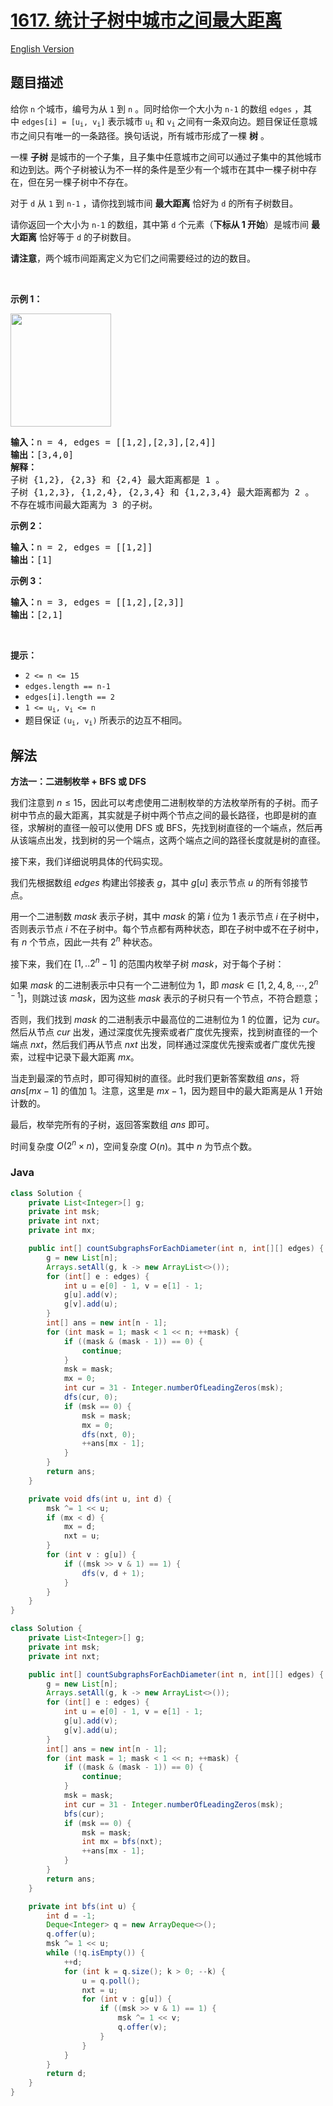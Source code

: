 # [1617. 统计子树中城市之间最大距离](https://leetcode.cn/problems/count-subtrees-with-max-distance-between-cities)

[English Version](/solution/1600-1699/1617.Count%20Subtrees%20With%20Max%20Distance%20Between%20Cities/README_EN.md)

## 题目描述

<p>给你 <code>n</code> 个城市，编号为从 <code>1</code> 到 <code>n</code> 。同时给你一个大小为 <code>n-1</code> 的数组 <code>edges</code> ，其中 <code>edges[i] = [u<sub>i</sub>, v<sub>i</sub>]</code> 表示城市 <code>u<sub>i</sub></code> 和 <code>v<sub>i</sub></code><sub> </sub>之间有一条双向边。题目保证任意城市之间只有唯一的一条路径。换句话说，所有城市形成了一棵 <strong>树</strong> 。</p>

<p>一棵 <strong>子树</strong> 是城市的一个子集，且子集中任意城市之间可以通过子集中的其他城市和边到达。两个子树被认为不一样的条件是至少有一个城市在其中一棵子树中存在，但在另一棵子树中不存在。</p>

<p>对于 <code>d</code> 从 <code>1</code> 到 <code>n-1</code> ，请你找到城市间 <strong>最大距离</strong> 恰好为 <code>d</code> 的所有子树数目。</p>

<p>请你返回一个大小为 <code>n-1</code> 的数组，其中第<em> </em><code>d</code><em> </em>个元素（<strong>下标从 1 开始</strong>）是城市间 <strong>最大距离</strong> 恰好等于 <code>d</code> 的子树数目。</p>

<p><strong>请注意</strong>，两个城市间距离定义为它们之间需要经过的边的数目。</p>

<p> </p>

<p><strong>示例 1：</strong></p>

<p><strong><img alt="" src="https://fastly.jsdelivr.net/gh/doocs/leetcode@main/solution/1600-1699/1617.Count%20Subtrees%20With%20Max%20Distance%20Between%20Cities/images/p1.png" style="width: 161px; height: 181px;" /></strong></p>

<pre>
<b>输入：</b>n = 4, edges = [[1,2],[2,3],[2,4]]
<b>输出：</b>[3,4,0]
<strong>解释：
</strong>子树 {1,2}, {2,3} 和 {2,4} 最大距离都是 1 。
子树 {1,2,3}, {1,2,4}, {2,3,4} 和 {1,2,3,4} 最大距离都为 2 。
不存在城市间最大距离为 3 的子树。
</pre>

<p><strong>示例 2：</strong></p>

<pre>
<b>输入：</b>n = 2, edges = [[1,2]]
<b>输出：</b>[1]
</pre>

<p><strong>示例 3：</strong></p>

<pre>
<b>输入：</b>n = 3, edges = [[1,2],[2,3]]
<b>输出：</b>[2,1]
</pre>

<p> </p>

<p><strong>提示：</strong></p>

<ul>
	<li><code>2 <= n <= 15</code></li>
	<li><code>edges.length == n-1</code></li>
	<li><code>edges[i].length == 2</code></li>
	<li><code>1 <= u<sub>i</sub>, v<sub>i</sub> <= n</code></li>
	<li>题目保证 <code>(u<sub>i</sub>, v<sub>i</sub>)</code> 所表示的边互不相同。</li>
</ul>

## 解法

**方法一：二进制枚举 + BFS 或 DFS**

我们注意到 $n \leq 15$，因此可以考虑使用二进制枚举的方法枚举所有的子树。而子树中节点的最大距离，其实就是子树中两个节点之间的最长路径，也即是树的直径，求解树的直径一般可以使用 DFS 或 BFS，先找到树直径的一个端点，然后再从该端点出发，找到树的另一个端点，这两个端点之间的路径长度就是树的直径。

接下来，我们详细说明具体的代码实现。

我们先根据数组 $edges$ 构建出邻接表 $g$，其中 $g[u]$ 表示节点 $u$ 的所有邻接节点。

用一个二进制数 $mask$ 表示子树，其中 $mask$ 的第 $i$ 位为 $1$ 表示节点 $i$ 在子树中，否则表示节点 $i$ 不在子树中。每个节点都有两种状态，即在子树中或不在子树中，有 $n$ 个节点，因此一共有 $2^n$ 种状态。

接下来，我们在 $[1,..2^n-1]$ 的范围内枚举子树 $mask$，对于每个子树：

如果 $mask$ 的二进制表示中只有一个二进制位为 $1$，即 $mask \in [1,2,4,8,\cdots,2^{n-1}]$，则跳过该 $mask$，因为这些 $mask$ 表示的子树只有一个节点，不符合题意；

否则，我们找到 $mask$ 的二进制表示中最高位的二进制位为 $1$ 的位置，记为 $cur$。然后从节点 $cur$ 出发，通过深度优先搜索或者广度优先搜索，找到树直径的一个端点 $nxt$，然后我们再从节点 $nxt$ 出发，同样通过深度优先搜索或者广度优先搜索，过程中记录下最大距离 $mx$。

当走到最深的节点时，即可得知树的直径。此时我们更新答案数组 $ans$，将 $ans[mx-1]$ 的值加 $1$。注意，这里是 $mx-1$，因为题目中的最大距离是从 $1$ 开始计数的。

最后，枚举完所有的子树，返回答案数组 $ans$ 即可。

时间复杂度 $O(2^n \times n)$，空间复杂度 $O(n)$。其中 $n$ 为节点个数。

### **Java**

```java
class Solution {
    private List<Integer>[] g;
    private int msk;
    private int nxt;
    private int mx;

    public int[] countSubgraphsForEachDiameter(int n, int[][] edges) {
        g = new List[n];
        Arrays.setAll(g, k -> new ArrayList<>());
        for (int[] e : edges) {
            int u = e[0] - 1, v = e[1] - 1;
            g[u].add(v);
            g[v].add(u);
        }
        int[] ans = new int[n - 1];
        for (int mask = 1; mask < 1 << n; ++mask) {
            if ((mask & (mask - 1)) == 0) {
                continue;
            }
            msk = mask;
            mx = 0;
            int cur = 31 - Integer.numberOfLeadingZeros(msk);
            dfs(cur, 0);
            if (msk == 0) {
                msk = mask;
                mx = 0;
                dfs(nxt, 0);
                ++ans[mx - 1];
            }
        }
        return ans;
    }

    private void dfs(int u, int d) {
        msk ^= 1 << u;
        if (mx < d) {
            mx = d;
            nxt = u;
        }
        for (int v : g[u]) {
            if ((msk >> v & 1) == 1) {
                dfs(v, d + 1);
            }
        }
    }
}
```

```java
class Solution {
    private List<Integer>[] g;
    private int msk;
    private int nxt;

    public int[] countSubgraphsForEachDiameter(int n, int[][] edges) {
        g = new List[n];
        Arrays.setAll(g, k -> new ArrayList<>());
        for (int[] e : edges) {
            int u = e[0] - 1, v = e[1] - 1;
            g[u].add(v);
            g[v].add(u);
        }
        int[] ans = new int[n - 1];
        for (int mask = 1; mask < 1 << n; ++mask) {
            if ((mask & (mask - 1)) == 0) {
                continue;
            }
            msk = mask;
            int cur = 31 - Integer.numberOfLeadingZeros(msk);
            bfs(cur);
            if (msk == 0) {
                msk = mask;
                int mx = bfs(nxt);
                ++ans[mx - 1];
            }
        }
        return ans;
    }

    private int bfs(int u) {
        int d = -1;
        Deque<Integer> q = new ArrayDeque<>();
        q.offer(u);
        msk ^= 1 << u;
        while (!q.isEmpty()) {
            ++d;
            for (int k = q.size(); k > 0; --k) {
                u = q.poll();
                nxt = u;
                for (int v : g[u]) {
                    if ((msk >> v & 1) == 1) {
                        msk ^= 1 << v;
                        q.offer(v);
                    }
                }
            }
        }
        return d;
    }
}
```
